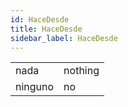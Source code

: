 ```yaml
---
id: HaceDesde
title: HaceDesde
sidebar_label: HaceDesde
---
```


|         |         |
| ------- | ------- |
| nada    | nothing |
| ninguno | no      |
